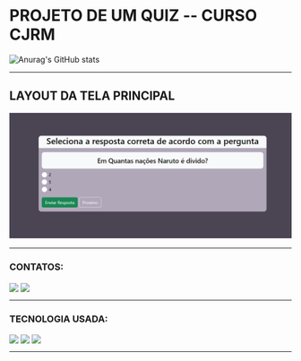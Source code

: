 # PROJETO DE UM QUIZ -- CURSO CJRM

![Anurag's GitHub stats](https://github-readme-stats.vercel.app/api?username=alissonn-xx&show_icons=true&theme=tokyonight)

----

## LAYOUT DA TELA PRINCIPAL

 <img src="./image/tala_principal.png">

---

### CONTATOS:
<div>
<img src="https://cdn.jsdelivr.net/gh/devicons/devicon/icons/github/github-original.svg" align="center" heigth="50" width="60">
<img src="https://cdn.jsdelivr.net/gh/devicons/devicon/icons/linkedin/linkedin-original.svg" align="center" heigth="50" width="60">
</div>


---

### TECNOLOGIA USADA:

<img src="https://cdn.jsdelivr.net/gh/devicons/devicon/icons/javascript/javascript-original.svg" align="center" heigth="50" width="60">
<img src="https://cdn.jsdelivr.net/gh/devicons/devicon/icons/html5/html5-original.svg" align="center" heigth="50" width="60">
<img src="https://cdn.jsdelivr.net/gh/devicons/devicon/icons/css3/css3-original.svg" 
align="center" heigth="50" width="60">

----